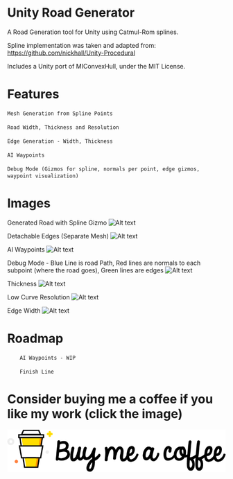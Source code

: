 # Unity Road Generator

A Road Generation tool for Unity using Catmul-Rom splines.

Spline implementation was taken and adapted from: https://github.com/nickhall/Unity-Procedural

Includes a Unity port of MIConvexHull, under the MIT License.

# Features
    Mesh Generation from Spline Points
  
    Road Width, Thickness and Resolution
  
    Edge Generation - Width, Thickness
  
    AI Waypoints
  
    Debug Mode (Gizmos for spline, normals per point, edge gizmos, waypoint visualization)
  
# Images  
  
  Generated Road with Spline Gizmo
  ![Alt text](https://image.prntscr.com/image/emmQqxtZRFuMPOUvnSutcA.png "Generated Road with Spline Gizmo")
  
  Detachable Edges (Separate Mesh)
  ![Alt text](https://image.prntscr.com/image/UUPNTdGrT5iRkhkpREV9Ww.png "Detachable Edges")
  
  AI Waypoints
  ![Alt text](https://image.prntscr.com/image/Q0xrBsTbSNW6RRmortuvrA.png "AI Waypoints")
  
  Debug Mode - Blue Line is road Path, Red lines are normals to each subpoint (where the road goes), Green lines are edges
  ![Alt text](https://image.prntscr.com/image/zG6sf65ERf_rZODSvssItA.png "Debug Mode")
  
  
  Thickness
  ![Alt text](https://image.prntscr.com/image/cIYaO1SJRgO8LTZDOoc4ew.png "Thickness")
  
  Low Curve Resolution
  ![Alt text](https://image.prntscr.com/image/DZRSgZU8SWur_kdz6byeBg.png "Resolution")
    
  Edge Width 
  ![Alt text](https://image.prntscr.com/image/6NPxRW2RRZq7F9njJZOckw.png "Edge Width")
    
   # Roadmap
    
        AI Waypoints - WIP
    
        Finish Line

# Consider buying me a coffee if you like my work (click the image)
[![Foo](coffee.png)](https://www.buymeacoffee.com/ZcRuWpUBf)

